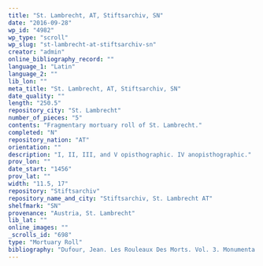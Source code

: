 ```yaml
---
title: "St. Lambrecht, AT, Stiftsarchiv, SN"
date: "2016-09-28"
wp_id: "4982"
wp_type: "scroll"
wp_slug: "st-lambrecht-at-stiftsarchiv-sn"
creator: "admin"
online_bibliography_record: ""
language_1: "Latin"
language_2: ""
lib_lon: ""
meta_title: "St. Lambrecht, AT, Stiftsarchiv, SN"
date_quality: ""
length: "250.5"
repository_city: "St. Lambrecht"
number_of_pieces: "5"
contents: "Fragmentary mortuary roll of St. Lambrecht."
completed: "N"
repository_nation: "AT"
orientation: ""
description: "I, II, III, and V opisthographic. IV anopisthographic."
prov_lon: ""
date_start: "1456"
prov_lat: ""
width: "11.5, 17"
repository: "Stiftsarchiv"
repository_name_and_city: "Stiftsarchiv, St. Lambrecht AT"
shelfmark: "SN"
provenance: "Austria, St. Lambrecht"
lib_lat: ""
online_images: ""
_scrolls_id: "698"
type: "Mortuary Roll"
bibliography: "Dufour, Jean. Les Rouleaux Des Morts. Vol. 3. Monumenta Palaeographica Medii Aevi. Series Gallica. Turnhout: Brepols, 2009, no. 352."
---
```



